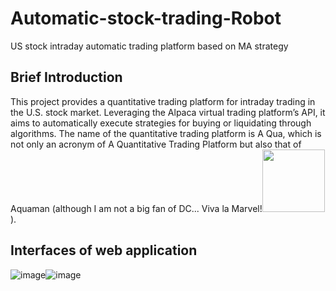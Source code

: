 # Automatic-stock-trading-Robot
US stock intraday automatic trading platform based on MA strategy

## Brief Introduction
This project provides a quantitative trading platform for intraday trading in the U.S. stock market. Leveraging the Alpaca virtual trading platform’s API, it aims to automatically execute strategies for buying or liquidating through algorithms. The name of the quantitative trading platform is A Qua, which is not only
an acronym of A Quantitative Trading Platform but also that of Aquaman (although I am not a big fan of DC... Viva la Marvel!<img src="https://www.google.com.hk/imgres?imgurl=https%3A%2F%2Fupload.wikimedia.org%2Fwikipedia%2Fcommons%2Fb%2Fb9%2FMarvel_Logo.svg&tbnid=ydgxup9IP35ZVM&vet=12ahUKEwiuyN2N0reEAxXJSGwGHSiNAC0QMygBegQIARB2..i&imgrefurl=https%3A%2F%2Fen.wikipedia.org%2Fwiki%2FMarvel_Comics&docid=ZBQTkQo-HWNh2M&w=1000&h=402&q=marvel&ved=2ahUKEwiuyN2N0reEAxXJSGwGHSiNAC0QMygBegQIARB2" width="100px">
).

## Interfaces of web application
![image](https://github.com/SupermanCaozh/Streamlit-Automatic-Stock-Trading-Robot/assets/96049887/5b42591b-d9cb-49c5-bee2-bd289c982429)![image](https://github.com/SupermanCaozh/Streamlit-Automatic-Stock-Trading-Robot/assets/96049887/340a6f62-e9af-44c0-98b7-6d30daa0219b)



